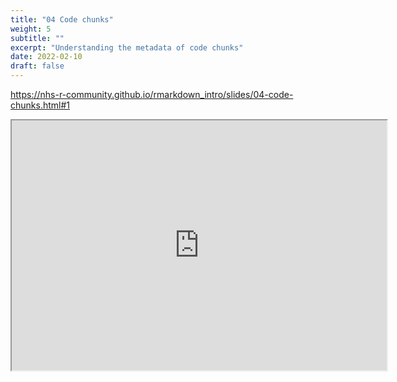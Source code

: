 ```yaml
---
title: "04 Code chunks"
weight: 5
subtitle: ""
excerpt: "Understanding the metadata of code chunks"
date: 2022-02-10
draft: false
---
```


https://nhs-r-community.github.io/rmarkdown_intro/slides/04-code-chunks.html#1

<iframe src="https://nhs-r-community.github.io/rmarkdown_intro/slides/04-code-chunks.html#1" width="600" height="400" loading="lazy" allowfullscreen></iframe> <script>fitvids('.shareagain', {players: 'iframe'});</script>

